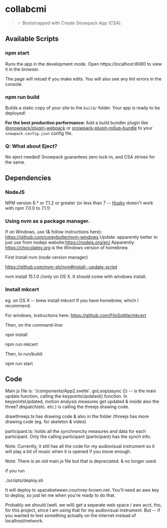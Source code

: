 # collabcmi

> ✨ Bootstrapped with Create Snowpack App (CSA).

## Available Scripts

### npm start

Runs the app in the development mode.
Open https://localhost:8080 to view it in the browser.

The page will reload if you make edits.
You will also see any lint errors in the console.

### npm run build

Builds a static copy of your site to the `build/` folder.
Your app is ready to be deployed!

**For the best production performance:** Add a build bundler plugin like [@snowpack/plugin-webpack](https://github.com/snowpackjs/snowpack/tree/main/plugins/plugin-webpack) or [snowpack-plugin-rollup-bundle](https://github.com/ParamagicDev/snowpack-plugin-rollup-bundle) to your `snowpack.config.json` config file.

### Q: What about Eject?

No eject needed! Snowpack guarantees zero lock-in, and CSA strives for the same.

## Dependencies

### NodeJS

NPM version 6.* or 7.1.2 or greater (or less than 7 -- [Husky](https://www.npmjs.com/package/husky) doesn't work with npm 7.0.0 to 7.1.1)

### Using nvm as a package manager. 

If on Windows, use (& follow instructions here): https://github.com/coreybutler/nvm-windows
Update: apparently better to just use from nodejs website:https://nodejs.org/en/
Apparently: https://chocolatey.org is the Windows version of homebrew.

First Install nvm (node version manager)

https://github.com/nvm-sh/nvm#install--update-script

nvm install 15.1.0 //only on OS X. It should come with windows install.

### Install mkcert
eg. on OS X -- brew install mkcert
If you have homebrew, which I recommend. 

For windows, instructions here:
https://github.com/FiloSottile/mkcert

Then, on the command-line:

npm install

npm run mkcert

Then, to run/build:

npm run start


## Code

Main js file is: '/components/App2.svelte'. 
goLoop(async ()) -- is the main update function, calling the keypointsUpdated() function. In keypointsUpdated, motion analysis measures get updated & inside also the three?.dispatch(etc. etc.) is calling the threejs drawing code.

drawthreejs.ts has drawing code & also in the folder /threejs has more drawing code (eg. for skeleton & video)

participant.ts: holds all the synchroncity measures and data for each participant. Only the calling participant (participant) has the synch info. 

Note: Currently, it still has all the code for my audiovisual instrument so it will play a bit of music when it is opened if you move enough.

Note: There is an old main.js file but that is depreciated. & no longer used.

if you run

./scripts/deploy.sh

It will deploy to spacebetween.courtney-brown.net. You'll need an aws key to deploy, so just let me when you're ready to do that. 

Probably we should (well, we will) get a separate web space / aws acct, tho, for this project, since I am using that for my audiovisual instrument. But -- if you wanted to test something actually on the internet instead of localhost/network.



